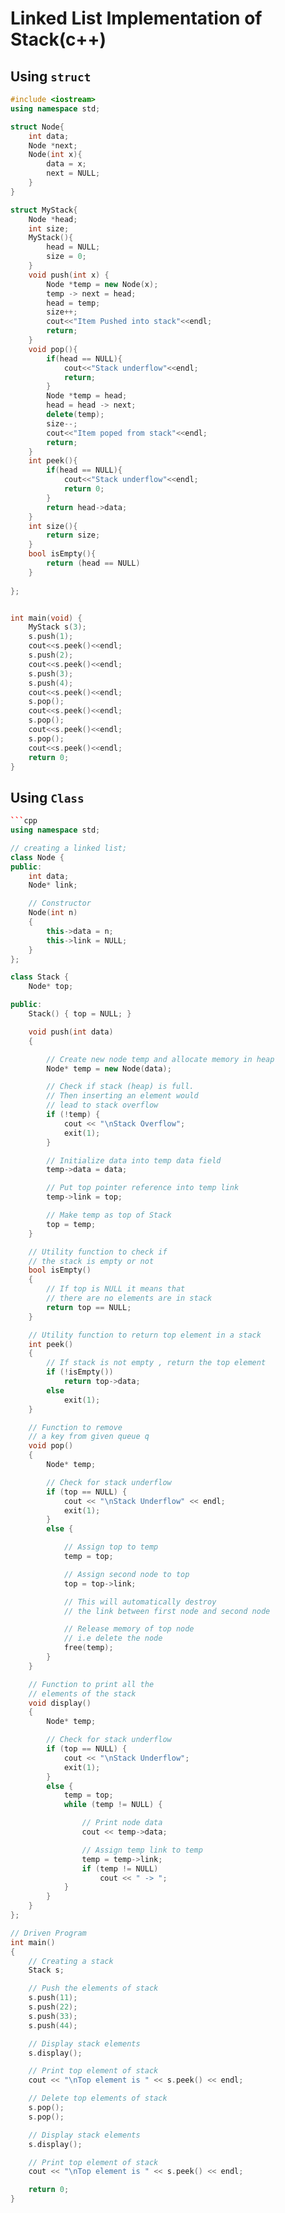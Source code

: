 # Linked List Implementation  of Stack(c++)
## Using `struct`
```cpp
#include <iostream>
using namespace std;

struct Node{
	int data;
	Node *next;
	Node(int x){
		data = x;
		next = NULL;
	}
}

struct MyStack{
	Node *head;
	int size;
	MyStack(){
	    head = NULL;
	    size = 0;
	}
	void push(int x) {
	    Node *temp = new Node(x);
	    temp -> next = head;
	    head = temp;
	    size++;
	    cout<<"Item Pushed into stack"<<endl;
	    return;
	}
	void pop(){
	    if(head == NULL){
	        cout<<"Stack underflow"<<endl;
	        return;
	    }
	    Node *temp = head;
	    head = head -> next;
	    delete(temp);
	    size--;
	    cout<<"Item poped from stack"<<endl;
	    return;
	}
	int peek(){
	    if(head == NULL){
	        cout<<"Stack underflow"<<endl;
	        return 0;
	    }
	    return head->data;
	}
	int size(){
	    return size;
	}
	bool isEmpty(){
	    return (head == NULL)
	}
	
};


int main(void) {
	MyStack s(3);
	s.push(1);
	cout<<s.peek()<<endl;
	s.push(2);
	cout<<s.peek()<<endl;
	s.push(3);
	s.push(4);
	cout<<s.peek()<<endl;
	s.pop();
	cout<<s.peek()<<endl;
	s.pop();
	cout<<s.peek()<<endl;
	s.pop();
	cout<<s.peek()<<endl;
	return 0;
}
```

## Using `Class`
```cpp
```cpp
using namespace std;

// creating a linked list;
class Node {
public:
	int data;
	Node* link;

	// Constructor
	Node(int n)
	{
		this->data = n;
		this->link = NULL;
	}
};

class Stack {
	Node* top;

public:
	Stack() { top = NULL; }

	void push(int data)
	{

		// Create new node temp and allocate memory in heap
		Node* temp = new Node(data);

		// Check if stack (heap) is full.
		// Then inserting an element would
		// lead to stack overflow
		if (!temp) {
			cout << "\nStack Overflow";
			exit(1);
		}

		// Initialize data into temp data field
		temp->data = data;

		// Put top pointer reference into temp link
		temp->link = top;

		// Make temp as top of Stack
		top = temp;
	}

	// Utility function to check if
	// the stack is empty or not
	bool isEmpty()
	{
		// If top is NULL it means that
		// there are no elements are in stack
		return top == NULL;
	}

	// Utility function to return top element in a stack
	int peek()
	{
		// If stack is not empty , return the top element
		if (!isEmpty())
			return top->data;
		else
			exit(1);
	}

	// Function to remove
	// a key from given queue q
	void pop()
	{
		Node* temp;

		// Check for stack underflow
		if (top == NULL) {
			cout << "\nStack Underflow" << endl;
			exit(1);
		}
		else {

			// Assign top to temp
			temp = top;

			// Assign second node to top
			top = top->link;

			// This will automatically destroy
			// the link between first node and second node

			// Release memory of top node
			// i.e delete the node
			free(temp);
		}
	}

	// Function to print all the
	// elements of the stack
	void display()
	{
		Node* temp;

		// Check for stack underflow
		if (top == NULL) {
			cout << "\nStack Underflow";
			exit(1);
		}
		else {
			temp = top;
			while (temp != NULL) {

				// Print node data
				cout << temp->data;

				// Assign temp link to temp
				temp = temp->link;
				if (temp != NULL)
					cout << " -> ";
			}
		}
	}
};

// Driven Program
int main()
{
	// Creating a stack
	Stack s;

	// Push the elements of stack
	s.push(11);
	s.push(22);
	s.push(33);
	s.push(44);

	// Display stack elements
	s.display();

	// Print top element of stack
	cout << "\nTop element is " << s.peek() << endl;

	// Delete top elements of stack
	s.pop();
	s.pop();

	// Display stack elements
	s.display();

	// Print top element of stack
	cout << "\nTop element is " << s.peek() << endl;

	return 0;
}
```
```